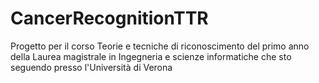 # CancerRecognitionTTR
Progetto per il corso Teorie e tecniche di riconoscimento 
del primo anno della Laurea magistrale in Ingegneria e scienze informatiche
che sto seguendo presso l'Università di Verona 
